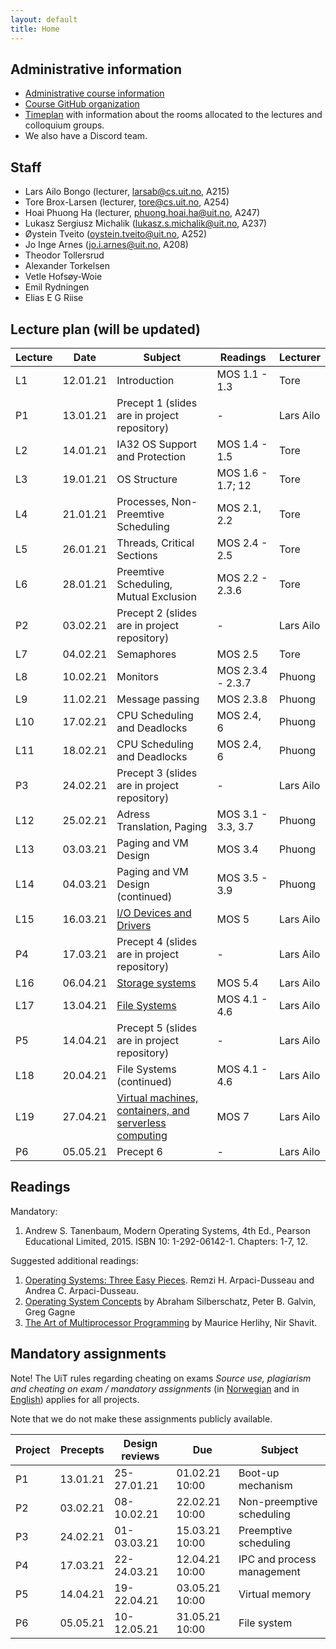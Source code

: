 ```yaml
---
layout: default
title: Home
---
```


## Administrative information

* [Administrative course information](https://uit.no/utdanning/emner/emne?p_document_id=696345)
* [Course GitHub organization](https://github.com/uit-inf-2201-s21/)
* [Timeplan](http://timeplan.uit.no/emne_timeplan.php?sem=21v&module[]=INF-2201-1#week-1) with information about the rooms allocated to the lectures and colloquium groups.
* We also have a Discord team.

## Staff

* Lars Ailo Bongo (lecturer, larsab@cs.uit.no, A215)
* Tore Brox-Larsen (lecturer, tore@cs.uit.no, A254)
* Hoai Phuong Ha (lecturer, phuong.hoai.ha@uit.no, A247)
* Lukasz Sergiusz Michalik (lukasz.s.michalik@uit.no, A237)
* Øystein Tveito (oystein.tveito@uit.no, A252)
* Jo Inge Arnes (jo.i.arnes@uit.no, A208)
* Theodor Tollersrud
* Alexander Torkelsen
* Vetle Hofsøy-Woie
* Emil Rydningen
* Elias E G Riise

## Lecture plan (will be updated)

| Lecture | Date | Subject	    | Readings  | Lecturer  |
|---------|------|--------------|-----------|-----------|
| L1  | 12.01.21 | Introduction | MOS 1.1 - 1.3  | Tore |
| P1  | 13.01.21 | Precept 1 (slides are in project repository)   | -              | Lars Ailo |
| L2  | 14.01.21 | IA32 OS Support and Protection| MOS 1.4 - 1.5 | Tore |
| L3  | 19.01.21 | OS Structure | MOS 1.6 - 1.7; 12 | Tore |
| L4  | 21.01.21 | Processes, Non-Preemtive Scheduling | MOS 2.1, 2.2 | Tore |
| L5  | 26.01.21 | Threads, Critical Sections | MOS 2.4 - 2.5 | Tore |
| L6  | 28.01.21 | Preemtive Scheduling, Mutual Exclusion | MOS 2.2 - 2.3.6 | Tore |
| P2  | 03.02.21 | Precept 2 (slides are in project repository) | - | Lars Ailo |
| L7  | 04.02.21 | Semaphores | MOS 2.5 | Tore |
| L8  | 10.02.21 | Monitors | MOS 2.3.4 - 2.3.7 | Phuong |
| L9  | 11.02.21 | Message passing | MOS 2.3.8 | Phuong |
| L10 | 17.02.21 | CPU Scheduling and Deadlocks | MOS 2.4, 6 | Phuong |
| L11 | 18.02.21 | CPU Scheduling and Deadlocks | MOS 2.4, 6 | Phuong |
| P3  | 24.02.21 | Precept 3 (slides are in project repository) | - | Lars Ailo |
| L12 | 25.02.21 | Adress Translation, Paging | MOS 3.1 - 3.3, 3.7| Phuong |
| L13 | 03.03.21 | Paging and VM Design | MOS 3.4 | Phuong |
| L14 | 04.03.21 | Paging and VM Design (continued) | MOS 3.5 - 3.9 | Phuong |
| L15 | 16.03.21 | [I/O Devices and Drivers](https://docs.google.com/presentation/d/1GWd-p8xIqz_yQH7Ohy-VeDNIhURLExQKmurXayztBLs/edit?usp=sharing) | MOS 5 | Lars Ailo |
| P4  | 17.03.21 | Precept 4 (slides are in project repository)| - | Lars Ailo |
| L16 | 06.04.21 | [Storage systems](https://docs.google.com/presentation/d/19bSzvq3f74RLi7w7EO25B8-ZjzVXVSTL2bE6KJuCAVA/edit?usp=sharing) | MOS 5.4 | Lars Ailo |
| L17 | 13.04.21 | [File Systems](https://docs.google.com/presentation/d/16MLLc3fjYt94_fu66w_9-I_7-ZiosdtwbtAUkfXHyxI/edit?usp=sharing) | MOS 4.1 - 4.6 | Lars Ailo |
| P5  | 14.04.21 | Precept 5 (slides are in project repository) | - | Lars Ailo |
| L18 | 20.04.21 | File Systems (continued) | MOS 4.1 - 4.6 | Lars Ailo |
| L19 | 27.04.21 | [Virtual machines, containers, and serverless computing](https://docs.google.com/presentation/d/1oaIaRE9GHLwnKiG4hnUODsZlMEP3P9a0oZ9asnvhvbk/edit#slide=id.p1) | MOS 7 | Lars Ailo |
| P6  | 05.05.21 | Precept 6 | - | Lars Ailo |


## Readings

Mandatory:

1. Andrew S. Tanenbaum, Modern Operating Systems, 4th Ed., Pearson Educational Limited, 2015. ISBN 10: 1-292-06142-1. Chapters: 1-7, 12.

Suggested additional readings:

1. [Operating Systems: Three Easy Pieces](http://pages.cs.wisc.edu/~remzi/OSTEP/). Remzi H. Arpaci-Dusseau and Andrea C. Arpaci-Dusseau.
2. [Operating System Concepts](https://www.amazon.com/Operating-System-Concepts-Abraham-Silberschatz/dp/0470128720) by Abraham Silberschatz, Peter B. Galvin, Greg Gagne
3. [The Art of Multiprocessor Programming](https://www.amazon.com/Art-Multiprocessor-Programming-Revised-Reprint/dp/0123973376/) by Maurice Herlihy, Nir Shavit.


## Mandatory assignments

Note! The UiT rules regarding cheating on exams *Source use, plagiarism and cheating on exam / mandatory assignments* (in [Norwegian](https://uit.no/regelverk#v-pills-668459) and in [English](https://uit.no/regelverk#v-pills-668461)) applies for all projects.

Note that we do not make these assignments publicly available.

| Project |	Precepts | Design reviews | Due | Subject|
|---------|----------|-------------|----------|---------|
| P1      | 13.01.21 | 25-27.01.21 | 01.02.21 10:00 | Boot-up mechanism |
| P2      | 03.02.21 | 08-10.02.21 | 22.02.21 10:00 | Non-preemptive scheduling |
| P3      | 24.02.21 | 01-03.03.21 | 15.03.21 10:00 | Preemptive scheduling |
| P4      | 17.03.21 | 22-24.03.21 | 12.04.21 10:00 | IPC and process management |
| P5      | 14.04.21 | 19-22.04.21 | 03.05.21 10:00 | Virtual memory |
| P6      | 05.05.21 | 10-12.05.21 | 31.05.21 10:00 | File system |
